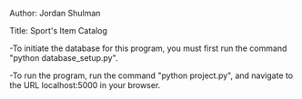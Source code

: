 Author: Jordan Shulman

Title: Sport's Item Catalog

-To initiate the database for this program, you must first run the command "python database_setup.py".

-To run the program, run the command "python project.py", and navigate to the URL localhost:5000 in your browser.
